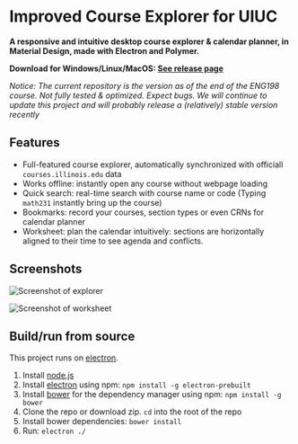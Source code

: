# Improved Course Explorer for UIUC

**A responsive and intuitive desktop course explorer & calendar planner, in Material Design, made with Electron and Polymer.**

**Download for Windows/Linux/MacOS: [See release page](https://github.com/ilufang/uiuc-better-catalog/releases)**

*Notice: The current repository is the version as of the end of the ENG198 course. Not fully tested & optimized. Expect bugs. We will continue to update this project and will probably release a (relatively) stable version recently*

## Features

* Full-featured course explorer, automatically synchronized with officiall `courses.illinois.edu` data
* Works offline: instantly open any course without webpage loading
* Quick search: real-time search with course name or code (Typing `math231` instantly bring up the course)
* Bookmarks: record your courses, section types or even CRNs for calendar planner
* Worksheet: plan the calendar intuitively: sections are horizontally aligned to their time to see agenda and conflicts.

## Screenshots

![Screenshot of explorer](https://ilufang.github.io/uiuc-better-catalog/images/screenshot-1.png)

![Screenshot of worksheet](https://ilufang.github.io/uiuc-better-catalog/images/screenshot-2.png)

## Build/run from source

This project runs on [electron](http://electron.atom.io).

1. Install [node.js](https://nodejs.org)
2. Install [electron](http://electron.atom.io) using npm: `npm install -g electron-prebuilt`
3. Install [bower](https://bower.io) for the dependency manager using npm: `npm install -g bower`
4. Clone the repo or download zip. `cd` into the root of the repo
5. Install bower dependencies: `bower install`
6. Run: `electron ./`
